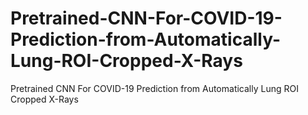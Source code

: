 # Pretrained-CNN-For-COVID-19-Prediction-from-Automatically-Lung-ROI-Cropped-X-Rays
Pretrained CNN For COVID-19 Prediction from Automatically Lung ROI Cropped X-Rays
